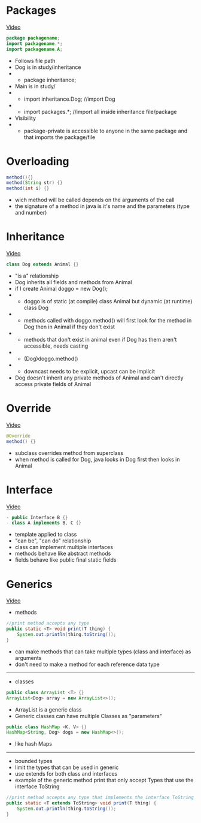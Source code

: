 # Packages
[Video](https://www.youtube.com/watch?v=NZ7NfZD8T2Y)
```java
package packagename;
import packagename.*;
import packagename.A;
```
- Follows file path
- Dog is in study/inheritance
- - package inheritance;
- Main is in study/
- - import inheritance.Dog; //import Dog
- - import packages.*; //import all inside inheritance file/package
- Visibility
- - package-private is accessible to anyone in the same package and that imports the package/file

# Overloading
```java
method(){}
method(String str) {}
method(int i) {}
```
- wich method will be called depends on the arguments of the call
- the signature of a method in java is it's name and the parameters (type and number)

# Inheritance
[Video](https://www.youtube.com/watch?v=Zs342ePFvRI)
```java
class Dog extends Animal {}
```
- "is a" relationship
- Dog inherits all fields and methods from Animal
- if I create Animal doggo = new Dog();
- - doggo is of static (at compile) class Animal but dynamic (at runtime) class Dog
- - methods called with doggo.method() will first look for the method in Dog then in Animal if they don't exist
- - methods that don't exist in animal even if Dog has them aren't accessible, needs casting
- - (Dog)doggo.method()
- - downcast needs to be explicit, upcast can be implicit
- Dog doesn't inherit any private methods of Animal and can't directly access private fields of Animal

# Override
[Video](https://www.youtube.com/watch?v=E-0MMeNi5Cw)
```java
@Override
method() {}
```

- subclass overrides method from superclass
- when method is called for Dog, java looks in Dog first then looks in Animal

# Interface
[Video](https://www.youtube.com/watch?v=GhslBwrRsnw)
```java
- public Interface B {}
- class A implements B, C {}
```

- template applied to class
- "can be", "can do" relationship
- class can implement multiple interfaces
- methods behave like abstract methods
- fields behave like public final static fields

# Generics
[Video](https://www.youtube.com/watch?v=jUcAyZ5OUm0)
- methods
```java
//print method accepts any type
public static <T> void print(T thing) {
    System.out.println(thing.toString());
}
```
- can make methods that can take multiple types (class and interface) as arguments
- don't need to make a method for each reference data type
---
- classes
```java
public class ArrayList <T> {}
ArrayList<Dog> array = new ArrayList<>();
```
- ArrayList is a generic class
- Generic classes can have multiple Classes as "parameters"
```java
public class HashMap <K, V> {}
HashMap<String, Dog> dogs = new HashMap<>();
```
- like hash Maps
---
- bounded types
- limit the types that can be used in generic
- use extends for both class and interfaces
- example of the generic method print that only accept Types that use the interface ToString
```java
//print method accepts any type that implements the interface ToString
public static <T extends ToString> void print(T thing) {
    System.out.println(thing.toString());
}
```
